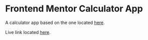 # Frontend Mentor Calculator App

A calculator app based on the one located [here](https://www.frontendmentor.io/challenges/calculator-app-9lteq5N29).

Live link located [here](https://jazmand.github.io/calculator-app/index.html).
